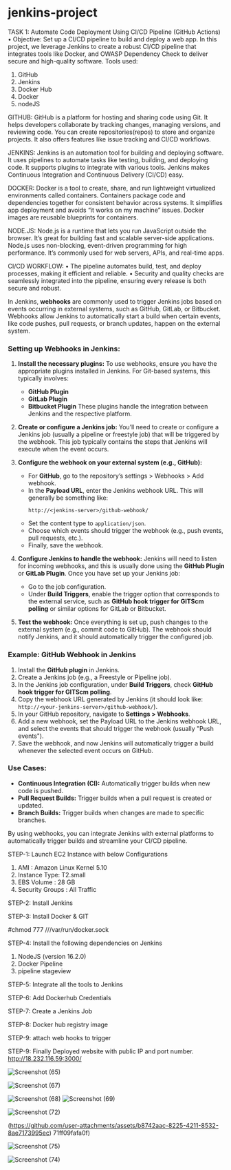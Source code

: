 # jenkins-project




TASK 1: Automate Code Deployment Using CI/CD Pipeline (GitHub Actions)
•	Objective: Set up a CI/CD pipeline to build and deploy a web app.
In this project, we leverage Jenkins to create a robust CI/CD pipeline that integrates tools like Docker,  and OWASP Dependency Check to deliver secure and high-quality software.
Tools used:
1.	GitHub
2.	Jenkins
3.	Docker Hub
4.	Docker
5.	nodeJS
  



GITHUB:
 GitHub is a platform for hosting and sharing code using Git. It helps developers collaborate by tracking changes, managing versions, and reviewing code. You can create repositories(repos) to store and organize projects. It also offers features like issue tracking and CI/CD workflows.

 
 


 JENKINS:
Jenkins is an automation tool for building and deploying software. It uses pipelines to automate tasks like testing, building, and deploying code. It supports plugins to integrate with various tools. Jenkins makes Continuous Integration and Continuous Delivery (CI/CD) easy.




DOCKER:
Docker is a tool to create, share, and run lightweight virtualized environments called containers. Containers package code and dependencies together for consistent behavior across systems. It simplifies app deployment and avoids “it works on my machine” issues. Docker images are reusable blueprints for containers.




NODE.JS:
Node.js is a runtime that lets you run JavaScript outside the browser. It’s great for building fast and scalable server-side applications. Node.js uses non-blocking, event-driven programming for high performance. It’s commonly used for web servers, APIs, and real-time apps.





CI/CD WORKFLOW:
•	The pipeline automates build, test, and deploy processes, making it efficient and reliable.
•	Security and quality checks are seamlessly integrated into the pipeline, ensuring every release is both secure and robust.



In Jenkins, **webhooks** are commonly used to trigger Jenkins jobs based on events occurring in external systems, such as GitHub, GitLab, or Bitbucket. Webhooks allow Jenkins to automatically start a build when certain events, like code pushes, pull requests, or branch updates, happen on the external system.

### Setting up Webhooks in Jenkins:

1. **Install the necessary plugins:**
   To use webhooks, ensure you have the appropriate plugins installed in Jenkins. For Git-based systems, this typically involves:
   - **GitHub Plugin**
   - **GitLab Plugin**
   - **Bitbucket Plugin**
   These plugins handle the integration between Jenkins and the respective platform.

2. **Create or configure a Jenkins job:**
   You’ll need to create or configure a Jenkins job (usually a pipeline or freestyle job) that will be triggered by the webhook. This job typically contains the steps that Jenkins will execute when the event occurs.

3. **Configure the webhook on your external system (e.g., GitHub):**
   - For **GitHub**, go to the repository’s settings > Webhooks > Add webhook.
   - In the **Payload URL**, enter the Jenkins webhook URL. This will generally be something like:  
     ```
     http://<jenkins-server>/github-webhook/
     ```
   - Set the content type to `application/json`.
   - Choose which events should trigger the webhook (e.g., push events, pull requests, etc.).
   - Finally, save the webhook.

4. **Configure Jenkins to handle the webhook:**
   Jenkins will need to listen for incoming webhooks, and this is usually done using the **GitHub Plugin** or **GitLab Plugin**. Once you have set up your Jenkins job:
   - Go to the job configuration.
   - Under **Build Triggers**, enable the trigger option that corresponds to the external service, such as **GitHub hook trigger for GITScm polling** or similar options for GitLab or Bitbucket.

5. **Test the webhook:**
   Once everything is set up, push changes to the external system (e.g., commit code to GitHub). The webhook should notify Jenkins, and it should automatically trigger the configured job.

### Example: GitHub Webhook in Jenkins

1. Install the **GitHub plugin** in Jenkins.
2. Create a Jenkins job (e.g., a Freestyle or Pipeline job).
3. In the Jenkins job configuration, under **Build Triggers**, check **GitHub hook trigger for GITScm polling**.
4. Copy the webhook URL generated by Jenkins (it should look like: `http://<your-jenkins-server>/github-webhook/`).
5. In your GitHub repository, navigate to **Settings > Webhooks**.
6. Add a new webhook, set the Payload URL to the Jenkins webhook URL, and select the events that should trigger the webhook (usually "Push events").
7. Save the webhook, and now Jenkins will automatically trigger a build whenever the selected event occurs on GitHub.

### Use Cases:
- **Continuous Integration (CI):** Automatically trigger builds when new code is pushed.
- **Pull Request Builds:** Trigger builds when a pull request is created or updated.
- **Branch Builds:** Trigger builds when changes are made to specific branches.

By using webhooks, you can integrate Jenkins with external platforms to automatically trigger builds and streamline your CI/CD pipeline.





STEP-1: Launch EC2 Instance with below Configurations
1.	AMI : Amazon Linux Kernel 5.10
2.	Instance Type: T2.small
3.	EBS Volume : 28 GB
4.	Security Groups : All Traffic


STEP-2: Install Jenkins




STEP-3: Install Docker & GIT


#chmod 777 ///var/run/docker.sock



STEP-4: Install the following dependencies on Jenkins
1.	NodeJS (version 16.2.0)
2.  Docker Pipeline
3.  pipeline stageview


STEP-5: Integrate all the tools to Jenkins


STEP-6: Add Dockerhub Credentials


STEP-7: Create a Jenkins Job


STEP-8: Docker hub registry image


STEP-9: attach web hooks to trigger

STEP-9:   Finally Deployed website with public IP and port number.
http://18.232.116.59:3000/



![Screenshot (65)](https://github.com/user-attachments/assets/33d2d249-247b-438f-a614-7b6b8c687a79)

![Screenshot (67)](https://github.com/user-attachments/assets/0e21c5f1-ed13-46c7-9d34-7b6057d5d927)


![Screenshot (68)](https://github.com/user-attachments/assets/98eb4090-9229-406e-9e69-857309165e05)
![Screenshot (69)](https://github.com/user-attachments/assets/40e7b786-614a-4ca1-8301-cd8fac891750)



![Screenshot (72)](https://github.com/user-attachments/assets/b898e575-eb84-4e62-9681-455f1c460c64)





(https://github.com/user-attachments/assets/b8742aac-8225-4211-8532-8ae7173995ec)
71ff09fafa0f)


![Screenshot (75)](https://github.com/user-attachments/assets/5acbc124-abef-4a6a-a34e-030870d0e67d)




![Screenshot (74)](https://github.com/user-attachments/assets/6b484649-e27e-4884-af9e-8fce01c5e7b8)




